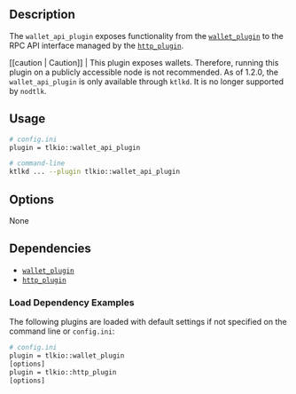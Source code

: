 ## Description

The `wallet_api_plugin` exposes functionality from the [`wallet_plugin`](../wallet_plugin/index.md) to the RPC API interface managed by the [`http_plugin`](../http_plugin/index.md).

[[caution | Caution]]
| This plugin exposes wallets. Therefore, running this plugin on a publicly accessible node is not recommended. As of 1.2.0, the `wallet_api_plugin` is only available through `ktlkd`. It is no longer supported by `nodtlk`.

## Usage

```sh
# config.ini
plugin = tlkio::wallet_api_plugin

# command-line
ktlkd ... --plugin tlkio::wallet_api_plugin
```

## Options

None

## Dependencies

* [`wallet_plugin`](../wallet_plugin/index.md)
* [`http_plugin`](../http_plugin/index.md)

### Load Dependency Examples

The following plugins are loaded with default settings if not specified on the command line or `config.ini`:

```sh
# config.ini
plugin = tlkio::wallet_plugin
[options]
plugin = tlkio::http_plugin
[options]
